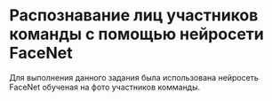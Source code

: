 # Распознавание лиц участников команды с помощью нейросети FaceNet
Для выполнения данного задания была использована нейросеть FaceNet обученая на фото участников комманды.
